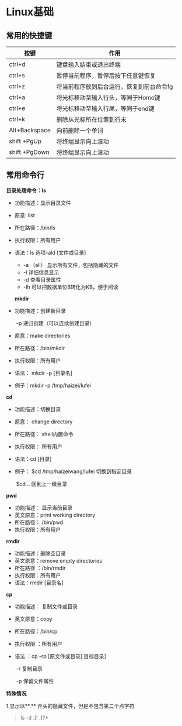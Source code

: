 # Linux基础 
## 常用的快捷键  

| 按键            | 作用                    |
| ------------- | --------------------- |
| ctrl+d        | 键盘输入结束或退出终端           |
| ctrl+s        | 暂停当前程序，暂停后按下任意键恢复     |
| ctrl+z        | 将当前程序放到后台运行，恢复到前台命令fg |
| ctrl+a        | 将光标移动至输入行头，等同于Home键   |
| ctrl+e        | 将光标移动至输入行尾，等同于end键    |
| ctrl+k        | 删除从光标所在位置到行末          |
| Alt+Backspace | 向前删除一个单词              |
| shift +PgUp   | 将终端显示向上滚动             |
| shift +PgDown | 将终端显示向上滚动             |

## 常用命令行  

**目录处理命令：ls**   

- 功能描述：显示目录文件  

- 原意: list  

- 所在路径：/bin/ls  

- 执行权限：所有用户   

- 语法：ls  选项-ald   [文件或目录]  

  - -a （all） 显示所有文件，包括隐藏的文件  
  - -l   详细信息显示  
  - -d  查看目录属性     
  - -lh   可以把数据单位B转化为KB，便于阅读  

  **mkdir**    

- 功能描述：创建新目录   

  ​                   -p  递归创建（可以连续创建目录）

- 原意：make  directories  

- 所在路径：/bin/mkdir  

- 执行权限：所有用户  

- 语法： mkdir   -p   [目录名]  

- 例子：mkdir  -p  /tmp/haizei/lufei     

**cd**   

- 功能描述：切换目录

-  原意： change   directory  

- 所在路径： shell内置命令  

- 执行权限： 所有用户  

- 语法：cd [目录]    

- 例子： $cd  /tmp/haizeiwang/lufei      切换到指定目录  

  ​             $cd  ..                                           回到上一级目录    

**pwd**  

- 功能描述： 显示当前目录  
- 英文原意：print  working  directory  
- 所在路径： /bin/pwd  
- 执行权限：所有用户     

**rmdir** 

- 功能描述：删除空目录  
- 英文原意：remove   empty  directories  
- 所在路径 ：/bin/rmdir  
- 执行权限：所有用户  
- 语法：rmdir [目录名]  

**cp** 

- 功能描述： 复制文件或目录  

- 英文原意：copy

- 所在路径：/bin/cp  

- 执行权限 ：所有用户 

- 语法 ：cp  -rp  [原文件或目录]   目标目录] 

  ​                   -r    复制目录  

  ​                  -p    保留文件属性

**特殊情况**  

1.显示以**.**   开头的隐藏文件，但是不包含第二个点字符

> ls  -d  .[! .]?*    

